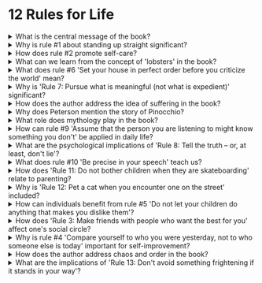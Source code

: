 

# 12 Rules for Life

<details>
<summary>What is the central message of the book?</summary>

- The book emphasizes taking responsibility for one's life.

- It highlights the pursuit of meaning and order amidst chaos.

- It provides practical guidelines for personal growth.

</details>

<details>
<summary>Why is rule #1 about standing up straight significant?</summary>

- Good posture can boost confidence and self-esteem.

- It symbolizes facing life's challenges with courage.

- It's a metaphor for taking charge of your life.

</details>

<details>
<summary>How does rule #2 promote self-care?</summary>

- The rule encourages treating yourself with kindness.

- It emphasizes the importance of self-compassion.

- It suggests that self-help starts with self-care.

</details>

<details>
<summary>What can we learn from the concept of 'lobsters' in the book?</summary>

- Lobsters illustrate the importance of hierarchy in nature.

- It highlights the role of serotonin and confidence.

- The idea is to find a balance between dominance and submission.

</details>

<details>
<summary>What does rule #6 'Set your house in perfect order before you criticize the world' mean?</summary>

- It advises self-improvement before seeking to change the world.

- Personal growth is the foundation for societal change.

- Start with yourself to make a meaningful impact.

</details>

<details>
<summary>Why is 'Rule 7: Pursue what is meaningful (not what is expedient)' significant?</summary>

- It encourages a deeper sense of purpose in life.

- It's about making choices aligned with long-term goals.

- Expediency often leads to short-lived satisfaction.

</details>

<details>
<summary>How does the author address the idea of suffering in the book?</summary>

- Suffering is an inevitable part of life that can't be avoided.

- It can be transformed into meaning through responsibility.

- The book explores the value of confronting suffering.

</details>

<details>
<summary>Why does Peterson mention the story of Pinocchio?</summary>

- The story illustrates themes of transformation and truth.

- It's a metaphor for personal growth and self-discovery.

- Pinocchio's journey mirrors the book's messages.

</details>

<details>
<summary>What role does mythology play in the book?</summary>

- Mythology is used to convey timeless truths and archetypes.

- It helps explain complex ideas in a relatable way.

- Myths offer guidance for navigating life's challenges.

</details>

<details>
<summary>How can rule #9 'Assume that the person you are listening to might know something you don't' be applied in daily life?</summary>

- It promotes active and open-minded listening.

- It encourages learning from others' perspectives.

- Assuming others have valuable insights fosters better communication.

</details>

<details>
<summary>What are the psychological implications of 'Rule 8: Tell the truth – or, at least, don't lie'?</summary>

- Honesty leads to personal integrity and authenticity.

- It's about living a life free from deception and falsehood.

- Truthfulness improves relationships and self-esteem.

</details>

<details>
<summary>What does rule #10 'Be precise in your speech' teach us?</summary>

- Precise communication reduces misunderstandings.

- It fosters clear thinking and effective expression.

- The rule emphasizes the importance of language.

</details>

<details>
<summary>How does 'Rule 11: Do not bother children when they are skateboarding' relate to parenting?</summary>

- It encourages allowing children to take risks and learn.

- Children need freedom to explore and develop skills.

- This rule supports children's independence and resilience.

</details>

<details>
<summary>Why is 'Rule 12: Pet a cat when you encounter one on the street' included?</summary>

- It highlights the significance of appreciating small joys.

- Life's beauty is found in simple, everyday moments.

- Taking time for small pleasures enhances overall well-being.

</details>

<details>
<summary>How can individuals benefit from rule #5 'Do not let your children do anything that makes you dislike them'?</summary>

- It promotes positive parenting and setting boundaries.

- Children learn valuable lessons in respect and behavior.

- Parents can guide children toward becoming responsible and likable individuals.

</details>

<details>
<summary>How does 'Rule 3: Make friends with people who want the best for you' affect one's social circle?</summary>

- Surrounding yourself with supportive friends fosters growth.

- It's about choosing relationships that nurture your well-being.

- Positive friendships contribute to a better life.

</details>

<details>
<summary>Why is rule #4 'Compare yourself to who you were yesterday, not to who someone else is today' important for self-improvement?</summary>

- It encourages personal growth at your own pace.

- Comparing to others can be discouraging and unproductive.

- Self-evaluation should focus on progress over time.

</details>

<details>
<summary>How does the author address chaos and order in the book?</summary>

- Chaos represents the unpredictable, and order represents structure.

- Balancing chaos and order is essential for a meaningful life.

- The book explores how to find order in the face of chaos.

</details>

<details>
<summary>What are the implications of 'Rule 13: Don't avoid something frightening if it stands in your way'?</summary>

- Confronting fears leads to personal growth and resilience.

- Avoidance can limit your potential and hinder progress.

- Facing fears is a step toward becoming a stronger individual.

</details>


